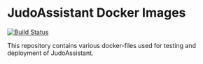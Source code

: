 JudoAssistant Docker Images
===========================
[![Build Status](https://ci.svendcs.com/api/badges/judoassistant/docker/status.svg)](https://ci.svendcs.com/judoassistant/docker)

This repository contains various docker-files used for testing and deployment
of JudoAssistant.

